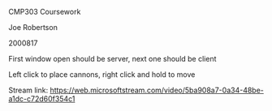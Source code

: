 CMP303 Coursework

Joe Robertson

2000817

First window open should be server, next one should be client

Left click to place cannons, right click and hold to move

Stream link: https://web.microsoftstream.com/video/5ba908a7-0a34-48be-a1dc-c72d60f354c1


